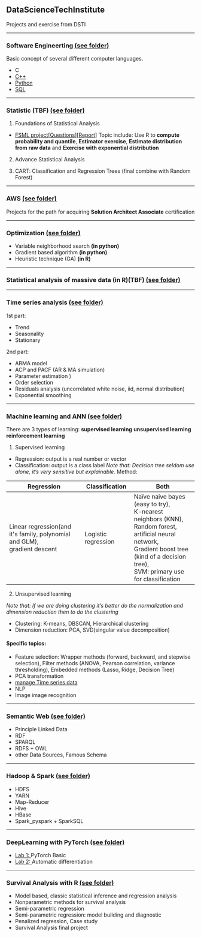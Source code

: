 ## DataScienceTechInstitute
Projects and exercise from DSTI

----------------------------------

### Software Engineerting [(see folder)](https://github.com/Yuhsuant1994/DataScienceTechInstitute/tree/master/SoftwareEngineering)

Basic concept of several different computer languages.

   * C
   * [C++](https://github.com/Yuhsuant1994/DataScienceTechInstitute/tree/master/SoftwareEngineering/CPP_1_Class%20inheritance)
   * [Python](https://github.com/Yuhsuant1994/DataScienceTechInstitute/tree/master/SoftwareEngineering/Python) 
   * [SQL](https://github.com/Yuhsuant1994/DataScienceTechInstitute/tree/master/SoftwareEngineering/SQL)

----------------------------------

### Statistic (TBF) [(see folder)](https://github.com/Yuhsuant1994/DataScienceTechInstitute/tree/master/Statistic)

1) Foundations of Statistical Analysis 
  
  * [FSML project](https://github.com/Yuhsuant1994/DataScienceTechInstitute/tree/master/Statistic/FSML_project)[[Questions]](https://github.com/Yuhsuant1994/DataScienceTechInstitute/blob/master/Statistic/FSML_project/DSTIFundationsjuil19.pdf)[[Report]](https://github.com/Yuhsuant1994/DataScienceTechInstitute/blob/master/Statistic/FSML_project/(Report_PDF)FSMLpart2_Yu-Hsuan_TING.pdf)
 Topic include: Use R to **compute probability and quantile**, **Estimator exercise**, **Estimate distribution from raw data** and **Exercise with exponential distribution**

2) Advance Statistical Analysis 

3) CART: Classification and Regression Trees (final combine with Random Forest)

----------------------------------

### AWS [(see folder)](https://github.com/Yuhsuant1994/DataScienceTechInstitute/tree/master/AWS)

Projects for the path for acquiring **Solution Architect Associate** certification

----------------------------------

### Optimization [(see folder)](https://github.com/Yuhsuant1994/DataScienceTechInstitute/tree/master/Optimization)

   * Variable neighborhood search **(in python)**
   * Gradient based algorithm **(in python)**
   * Heuristic technique (GA) **(in R)**

----------------------------------

### Statistical analysis of massive data (in R)(TBF) [(see folder)](https://github.com/Yuhsuant1994/DataScienceTechInstitute/tree/master/Statistical%20analysis%20of%20massive%20data)

----------------------------------

### Time series analysis [(see folder)](https://github.com/Yuhsuant1994/DataScienceTechInstitute/tree/master/TimeSeries)

1st part:

  * Trend
  * Seasonality
  * Stationary

2nd part:

  * ARMA model
  * ACP and PACF (AR & MA simulation)
  * Parameter estimation )
  * Order selection
  * Residuals analysis (uncorrelated white noise, iid, normal distribution)
  * Exponential smoothing
 

----------------------------------

### Machine learning and ANN [(see folder)](https://github.com/Yuhsuant1994/DataScienceTechInstitute/tree/master/Machine%20learning%20and%20ANN)

There are 3 types of learning: **supervised learning** **unsupervised learning** **reinforcement learning**

  1) Supervised learning

  * Regression: output is a real number or vector 
  * Classification: output is a class label
  *Note that: Decision tree seldom use alone, it’s very sensitive but explainable.*
  Method:
  
Regression | Classification | Both
--- | --- |---
Linear regression(and it's family, polynomial and GLM), <br>gradient descent | Logistic regression| Naïve naive bayes (easy to try),<br> K-nearest neighbors (KNN), <br> Random forest,<br>artificial neural network,<br>Gradient boost tree (kind of a decision tree), <br>SVM: primary use for classification

  2) Unsupervised learning
  
  *Note that: If we are doing clustering it’s better do the normalization and dimension reduction then to do the clustering*
  
  * Clustering: K-means, DBSCAN, Hierarchical clustering
  * Dimension reduction: PCA, SVD(singular value decomposition)
   
 #### Specific topics:
  * Feature selection: Wrapper methods (forward, backward, and stepwise selection),  Filter methods (ANOVA, Pearson correlation, variance thresholding), Embedded methods (Lasso, Ridge, Decision Tree)
  * PCA transformation
  * [manage Time series data](https://github.com/Yuhsuant1994/DataScienceTechInstitute/tree/master/TimeSeries)
  * NLP
  * Image image recognition

----------------------------------

### Semantic Web [(see folder)](https://github.com/Yuhsuant1994/DataScienceTechInstitute/tree/master/Semantic%20Web)
  
  * Principle Linked Data
  * RDF
  * SPARQL
  * RDFS + OWL
  * other Data Sources, Famous Schema

----------------------------------

### Hadoop & Spark [(see folder)](https://github.com/Yuhsuant1994/DataScienceTechInstitute/tree/master/Hadoop%20%26%20Spark)
  
  * HDFS
  * YARN
  * Map-Reducer
  * Hive
  * HBase
  * Spark_pyspark + SparkSQL

----------------------------------

 ### DeepLearning with PyTorch [(see folder)](https://github.com/Yuhsuant1994/DataScienceTechInstitute/tree/master/DeepLearning)

* [Lab 1: ](https://github.com/Yuhsuant1994/DataScienceTechInstitute/blob/master/DeepLearning/DSTI_DL_Labs1_2019_PyTorch_Basic.ipynb) PyTorch Basic
* [Lab 2: ](https://github.com/Yuhsuant1994/DataScienceTechInstitute/blob/master/DeepLearning/DSTI_DL_Labs2_2019_Autograd.ipynb)
Automatic differentiation 

----------------------------------

### Survival Analysis with R  [(see folder)](https://github.com/Yuhsuant1994/DataScienceTechInstitute/tree/master/Survival%20Analysis)

* Model based, classic statistical inference and regression analysis
* Nonparametric methods for survival analysis
* Semi-parametric regression
* Semi-parametric regression: model building and diagnostic
* Penalized regression, Case study
* Survival Analysis final project

